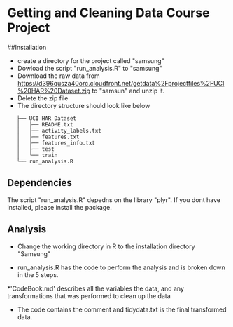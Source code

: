 # Getting and Cleaning Data Course Project

##Installation
* create a directory for the project called "samsung" 
* Dowload the script "run_analysis.R" to "samsung"
* Download the raw data from https://d396qusza40orc.cloudfront.net/getdata%2Fprojectfiles%2FUCI%20HAR%20Dataset.zip 
to "samsun" and unzip it.
* Delete the zip file
* The directory structure should look like below

 ```
    ├── UCI HAR Dataset
    │   ├── README.txt
    │   ├── activity_labels.txt
    │   ├── features.txt
    │   ├── features_info.txt
    │   ├── test
    │   └── train
    └── run_analysis.R
```

## Dependencies

The script "run_analysis.R" depedns on the library "plyr". If you dont have installed, please install the package.


## Analysis 

* Change  the working directory in R to the installation directory "Samsung"

* run_analysis.R has the code to perform the analysis and is broken down in the 5 steps.

*'CodeBook.md' describes all the variables  the data, and any transformations that was performed to clean up the data

* The code contains the comment and tidydata.txt is the  final transformed data.


